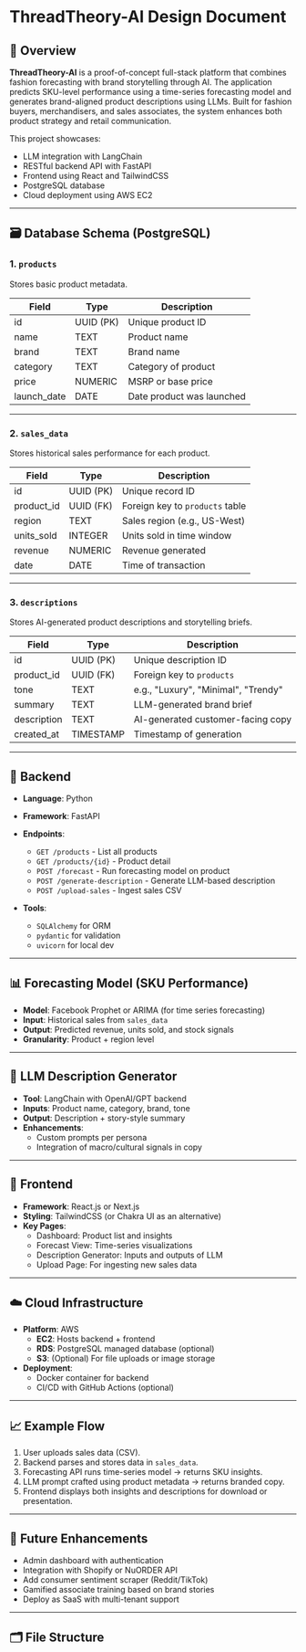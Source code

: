 # ThreadTheory-AI Design Document

## 🧠 Overview

**ThreadTheory-AI** is a proof-of-concept full-stack platform that combines fashion forecasting with brand storytelling through AI. The application predicts SKU-level performance using a time-series forecasting model and generates brand-aligned product descriptions using LLMs. Built for fashion buyers, merchandisers, and sales associates, the system enhances both product strategy and retail communication.

This project showcases:
- LLM integration with LangChain
- RESTful backend API with FastAPI
- Frontend using React and TailwindCSS
- PostgreSQL database
- Cloud deployment using AWS EC2

---

## 🗃️ Database Schema (PostgreSQL)

### 1. `products`
Stores basic product metadata.

| Field         | Type    | Description                 |
|--------------|---------|-----------------------------|
| id           | UUID (PK) | Unique product ID           |
| name         | TEXT    | Product name                |
| brand        | TEXT    | Brand name                  |
| category     | TEXT    | Category of product         |
| price        | NUMERIC | MSRP or base price          |
| launch_date  | DATE    | Date product was launched   |

---

### 2. `sales_data`
Stores historical sales performance for each product.

| Field       | Type        | Description                     |
|------------|-------------|---------------------------------|
| id         | UUID (PK)   | Unique record ID                |
| product_id | UUID (FK)   | Foreign key to `products` table |
| region     | TEXT        | Sales region (e.g., US-West)    |
| units_sold | INTEGER     | Units sold in time window       |
| revenue    | NUMERIC     | Revenue generated               |
| date       | DATE        | Time of transaction             |

---

### 3. `descriptions`
Stores AI-generated product descriptions and storytelling briefs.

| Field         | Type        | Description                         |
|--------------|-------------|-------------------------------------|
| id           | UUID (PK)   | Unique description ID               |
| product_id   | UUID (FK)   | Foreign key to `products`           |
| tone         | TEXT        | e.g., "Luxury", "Minimal", "Trendy" |
| summary      | TEXT        | LLM-generated brand brief           |
| description  | TEXT        | AI-generated customer-facing copy   |
| created_at   | TIMESTAMP   | Timestamp of generation             |

---

## 🔧 Backend

- **Language**: Python  
- **Framework**: FastAPI  
- **Endpoints**:
  - `GET /products` - List all products
  - `GET /products/{id}` - Product detail
  - `POST /forecast` - Run forecasting model on product
  - `POST /generate-description` - Generate LLM-based description
  - `POST /upload-sales` - Ingest sales CSV

- **Tools**:
  - `SQLAlchemy` for ORM
  - `pydantic` for validation
  - `uvicorn` for local dev

---

## 📊 Forecasting Model (SKU Performance)

- **Model**: Facebook Prophet or ARIMA (for time series forecasting)
- **Input**: Historical sales from `sales_data`
- **Output**: Predicted revenue, units sold, and stock signals
- **Granularity**: Product + region level

---

## 💬 LLM Description Generator

- **Tool**: LangChain with OpenAI/GPT backend
- **Inputs**: Product name, category, brand, tone
- **Output**: Description + story-style summary
- **Enhancements**:
  - Custom prompts per persona
  - Integration of macro/cultural signals in copy

---

## 🎨 Frontend

- **Framework**: React.js or Next.js  
- **Styling**: TailwindCSS (or Chakra UI as an alternative)  
- **Key Pages**:
  - Dashboard: Product list and insights
  - Forecast View: Time-series visualizations
  - Description Generator: Inputs and outputs of LLM
  - Upload Page: For ingesting new sales data

---

## ☁️ Cloud Infrastructure

- **Platform**: AWS  
  - **EC2**: Hosts backend + frontend
  - **RDS**: PostgreSQL managed database (optional)
  - **S3**: (Optional) For file uploads or image storage
- **Deployment**:
  - Docker container for backend
  - CI/CD with GitHub Actions (optional)

---

## 📈 Example Flow

1. User uploads sales data (CSV).
2. Backend parses and stores data in `sales_data`.
3. Forecasting API runs time-series model → returns SKU insights.
4. LLM prompt crafted using product metadata → returns branded copy.
5. Frontend displays both insights and descriptions for download or presentation.

---

## 🧪 Future Enhancements

- Admin dashboard with authentication
- Integration with Shopify or NuORDER API
- Add consumer sentiment scraper (Reddit/TikTok)
- Gamified associate training based on brand stories
- Deploy as SaaS with multi-tenant support

---

## 🗂️ File Structure
